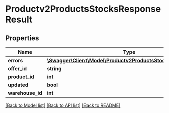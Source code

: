 # Productv2ProductsStocksResponseResult

## Properties
Name | Type | Description | Notes
------------ | ------------- | ------------- | -------------
**errors** | [**\Swagger\Client\Model\Productv2ProductsStocksResponseError[]**](Productv2ProductsStocksResponseError.md) |  | [optional] 
**offer_id** | **string** |  | [optional] 
**product_id** | **int** |  | [optional] 
**updated** | **bool** |  | [optional] 
**warehouse_id** | **int** |  | [optional] 

[[Back to Model list]](../README.md#documentation-for-models) [[Back to API list]](../README.md#documentation-for-api-endpoints) [[Back to README]](../README.md)


